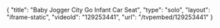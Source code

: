 {
    "title": "Baby Jogger City Go Infant Car Seat",
    "type": "solo",
    "layout": "iframe-static",
    "videoId": "129253441",
    "url": "\/tvpembed\/129253441"
}